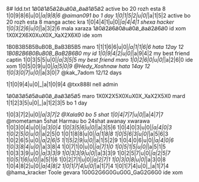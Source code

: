 8# Idd.txt
1Ᏸ0Ᏸ1Ᏸ5Ᏸ2ᏰuᏰ0Ᏸ_ᏰaᏰ1Ᏸ5Ᏸ2   active bo 20 rozh esta 8 
1|0|9|8|6|u|0|_|a|9|8|6     @aiman091 bo 1 day
1|0|1|5|2|u|0|_|a|1|5|2  active bo 20 rozh esta 8 manga actec kra
1|0|4|4|1|u|0|_|a|4|4|1   shexa hacker
1|0|3|2|6|u|0|_|a|3|2|6   mala xaraza
1Ᏸ0Ᏸ2Ᏸ6Ᏸ0ᏰuᏰ0Ᏸ_ᏰaᏰ2Ᏸ6Ᏸ0   id xom
1X0X2X6X0XuX0X_XaX2X6X0     ide xom

1B0B3B5B5BuB0B_BaB3B5B5  maro
1|1|1|6|6|u|0|_|a|1|1|6|6   hata 12ay 12
1B0B2B6B0BuB0B_BaB2B6B0    my id 
1|0|9|4|2|u|0|_|a|9|4|2   my best friend captin
1|0|3|5|5|u|0|_|a|3|5|5  my best friend maro
1|0|2|6|0|u|0|_|a|2|6|0   ide xom
1|0|5|0|9|u|0|_|a|5|0|9     @Hedy_Xoshnaw hata 14ay 12
1|0|3|0|7|u|0|_|a|3|0|7    @kak_7adom 12/12 days

1|1|0|9|4|u|0|_|a|1|0|9|4   @txx888l nell admin

1Ᏸ0Ᏸ3Ᏸ5Ᏸ5ᏰuᏰ0Ᏸ_ᏰaᏰ3Ᏸ5Ᏸ5  maro
1X0X2X5X0XuX0X_XaX2X5X0   mard 
1|1|2|3|5|u|0|_|a|1|2|3|5   bo 1 day


1|0|3|7|2|u|0|_|a|3|7|2      @Xala90 bo 5 shat
1|0|4|7|7|u|0|_|a|4|7|7       @mometaman 5shat
Harmau bo 24shat awanay xwarawa
1|0|3|0|4|u|0|_|a|3|0|4
1|0|3|5|6|u|0|_|a|3|5|6
1|0|4|0|3|u|0|_|a|4|0|3
1|0|2|5|0|u|0|_|a|2|5|0
1|0|1|8|8|u|0|_|a|1|8|8
1|0|5|6|3|u|0|_|a|5|6|3
1|0|2|6|5|u|0|_|a|2|6|5
1|1|5|2|9|u|0|_|a|1|5|2|9
1|0|4|0|6|u|0|_|a|4|0|6
1|0|3|8|4|u|0|_|a|3|8|4
1|0|7|1|0|u|0|_|a|7|1|0
1|0|5|1|5|u|0|_|a|5|1|5
1|0|3|3|9|u|0|_|a|3|3|9
1|0|3|3|9|u|0|_|a|3|3|9
1|0|2|5|7|u|0|_|a|2|5|7
1|0|5|1|6|u|0|_|a|5|1|6
1|0|2|7|1|u|0|_|a|2|7|1
1|0|3|0|8|u|0|_|a|3|0|8
1|0|4|8|2|u|0|_|a|4|8|2
1|0|1|7|4|u|0|_|a|1|7|4
1|0|1|7|4|u|0|_|a|1|7|4   @hama_kracker
Toole gevara
1G0G2G6G0GuG0G_GaG2G6G0  ide xom
